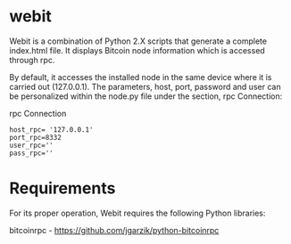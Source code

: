 # webit
Webit is a combination of Python 2.X scripts that generate a complete index.html file. It displays Bitcoin node information which is accessed through rpc.

By default, it accesses the installed node in the same device where it is carried out (127.0.0.1). The parameters, host, port, password and user can be personalized within the node.py file under the section, rpc Connection:

rpc Connection

	host_rpc= '127.0.0.1'
	port_rpc=8332
	user_rpc=''
	pass_rpc=''

# Requirements
For its proper operation, Webit requires the following Python libraries: 

bitcoinrpc - https://github.com/jgarzik/python-bitcoinrpc
